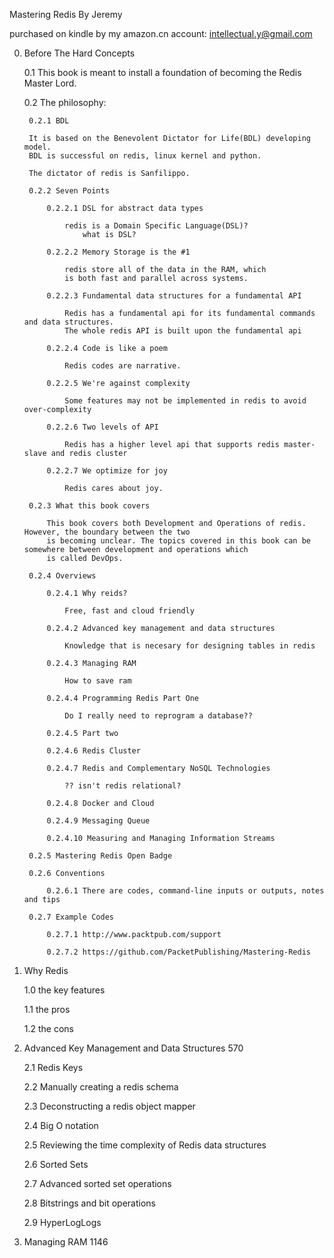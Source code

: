 Mastering Redis By Jeremy

purchased on kindle by my amazon.cn account: intellectual.y@gmail.com

0. Before The Hard Concepts

	0.1 This book is meant to install a foundation of becoming the 
	Redis Master Lord.
	
	0.2 The philosophy:
	
		0.2.1 BDL
		
		It is based on the Benevolent Dictator for Life(BDL) developing model.
		BDL is successful on redis, linux kernel and python.
		
		The dictator of redis is Sanfilippo.
		
		0.2.2 Seven Points
		
			0.2.2.1 DSL for abstract data types
			
				redis is a Domain Specific Language(DSL)?
					what is DSL?
			
			0.2.2.2 Memory Storage is the #1
		
				redis store all of the data in the RAM, which 
				is both fast and parallel across systems.
				
			0.2.2.3 Fundamental data structures for a fundamental API
			
				Redis has a fundamental api for its fundamental commands and data structures. 
				The whole redis API is built upon the fundamental api
				
			0.2.2.4 Code is like a poem
			
				Redis codes are narrative. 
				
			0.2.2.5 We're against complexity
			
				Some features may not be implemented in redis to avoid over-complexity
				
			0.2.2.6 Two levels of API
			
				Redis has a higher level api that supports redis master-slave and redis cluster
				
			0.2.2.7 We optimize for joy
			
				Redis cares about joy.
				
		0.2.3 What this book covers
		
			This book covers both Development and Operations of redis. However, the boundary between the two
			is becoming unclear. The topics covered in this book can be somewhere between development and operations which
			is called DevOps.
			
		0.2.4 Overviews
		
			0.2.4.1 Why reids?
			
				Free, fast and cloud friendly
			
			0.2.4.2 Advanced key management and data structures
			
				Knowledge that is necesary for designing tables in redis
				
			0.2.4.3 Managing RAM 
			
				How to save ram
				
			0.2.4.4 Programming Redis Part One
			
				Do I really need to reprogram a database??
				
			0.2.4.5 Part two
		
			0.2.4.6 Redis Cluster
			
			0.2.4.7 Redis and Complementary NoSQL Technologies
			
				?? isn't redis relational?
				
			0.2.4.8 Docker and Cloud
			
			0.2.4.9 Messaging Queue
			
			0.2.4.10 Measuring and Managing Information Streams
			
		0.2.5 Mastering Redis Open Badge
		
		0.2.6 Conventions
		
			0.2.6.1 There are codes, command-line inputs or outputs, notes and tips
			
		0.2.7 Example Codes
		
			0.2.7.1 http://www.packtpub.com/support
			
			0.2.7.2 https://github.com/PacketPublishing/Mastering-Redis
			
1. Why Redis
	
	1.0 the key features

	1.1 the pros
	
	1.2 the cons
			
	
2. Advanced Key Management and Data Structures 570

	2.1 Redis Keys
	
	2.2 Manually creating a redis schema
	
	2.3 Deconstructing a redis object mapper
	
	2.4 Big O notation
	
	2.5 Reviewing the time complexity of Redis data structures
	
	2.6 Sorted Sets
	
	2.7 Advanced sorted set operations
	
	2.8 Bitstrings and bit operations
	
	2.9 HyperLogLogs
	
3. Managing RAM 1146